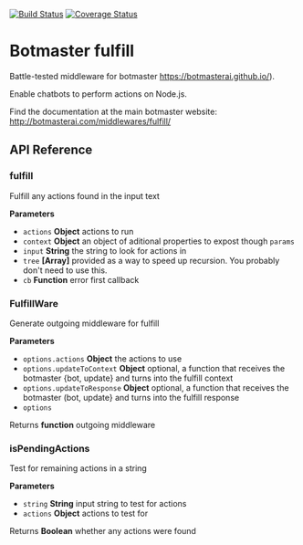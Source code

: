 [![Build Status](https://travis-ci.org/botmasterai/botmaster-fulfill.svg?branch=master)](https://travis-ci.org/botmasterai/botmaster-fulfill)
[![Coverage Status](https://coveralls.io/repos/github/botmasterai/botmaster-fulfill-actions/badge.svg?branch=master)](https://coveralls.io/github/botmasterai/botmaster-fulfill-actions?branch=master)

# Botmaster fulfill

Battle-tested middleware for botmaster <https://botmasterai.github.io/>).

Enable chatbots to perform actions on Node.js.

Find the documentation at the main botmaster website: <http://botmasterai.com/middlewares/fulfill/>


## API Reference

### fulfill

Fulfill any actions found in the input text

**Parameters**

-   `actions` **Object** actions to run
-   `context` **Object** an object of aditional properties to expost though `params`
-   `input` **String** the string to look for actions in
-   `tree` **[Array]** provided as a way to speed up recursion. You probably don't need to use this.
-   `cb` **Function** error first callback

### FulfillWare

Generate outgoing middleware for fulfill

**Parameters**

-   `options.actions` **Object** the actions to use
-   `options.updateToContext` **Object** optional, a function that receives the botmaster {bot, update} and turns into the fulfill context
-   `options.updateToResponse` **Object** optional, a function that receives the botmaster (bot, update} and turns into the fulfill response
-   `options`  

Returns **function** outgoing middleware

### isPendingActions

Test for remaining actions in a string

**Parameters**

-   `string` **String** input string to test for actions
-   `actions` **Object** actions to test for

Returns **Boolean** whether any actions were found
